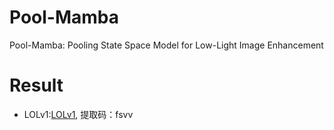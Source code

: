 # Pool-Mamba
Pool-Mamba: Pooling State Space Model for Low-Light Image Enhancement
# Result 
* LOLv1:[LOLv1](https://pan.baidu.com/s/1leMiXgAaUSeK8DF1LLluxA?pwd=fsvv), 提取码：fsvv
